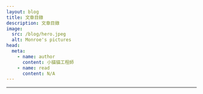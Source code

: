 ```yaml
---
layout: blog
title: 文章目錄
description: 文章目錄
image:
  src: /blog/hero.jpeg
  alt: Monroe's pictures
head:
  meta:
    - name: author
      content: 小貓貓工程師
    - name: read
      content: N/A
---
```


---
